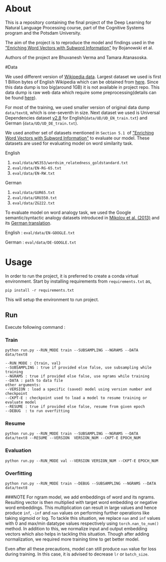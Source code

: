 # About
This is a repository containing the final project of the Deep Learning for
Natural Language Processing course, part of the Cognitive Systems program and
the Potsdam University. 

The aim of the project is to reproduce the model and findings used in the
["Enriching Word Vectors with Subword Information"](https://arxiv.org/pdf/1607.04606.pdf) by Bojanowski et al. 

Authors of the project are Bhuvanesh Verma and Tamara Atanasoska.

#Data

We used different version of [Wikipedia data](https://dumps.wikimedia.org/). Largest dataset we used
is first 1 Billion bytes of English Wikipedia which can be obtained from [here](http://mattmahoney.net/dc/enwik9.zip). 
Since this data dump is too big(around 1GB) it is not available in project repo. This data dump is raw web data which require some
preprocessing(details can be found [here](https://fasttext.cc/docs/en/unsupervised-tutorial.html)).

For most of the training, we used smaller version of original data dump `data/text8`, which is one-seventh in size. Next dataset we
used is Universal Dependencies dataset [v2.8](https://lindat.mff.cuni.cz/repository/xmlui/handle/11234/1-3687)
for English(`data/UD/UD_EN_train.txt`) and German (`data/UD/UD_DE_train.txt`). 

We used another set of datasets mentioned in `Section 5.1 `of  ["Enriching Word Vectors with Subword Information"](https://arxiv.org/pdf/1607.04606.pdf)
to evaluate our model. These datasets are used for evaluating model on word similarity task.

English
1. `eval/data/WS353/wordsim_relatedness_goldstandard.txt`
2. `eval/data/EN-RG-65.txt`
3. `eval/data/EN-RW.txt`

German
1. `eval/data/GUR65.txt`
2. `eval/data/GRU350.txt`
3. `eval/data/ZG222.txt`

To evaluate model on word analogy task, we used the Google semantic/syntactic analogy datasets introduced in 
[Mikolov et al. (2013)](https://code.google.com/archive/p/word2vec/) and its [German translation](https://www.ims.uni-stuttgart.de/forschung/ressourcen/lexika/analogies/).

English : `eval/data/EN-GOOGLE.txt`

German : `eval/data/DE-GOOGLE.txt`


# Usage
In order to run the project, it is preferred to create a conda virtual environment. Start
by installing requirements from ``requirements.txt`` as,

``pip install -r requirements.txt``

This will setup the environment to run project.

## Run
Execute following command :

### Train
``python run.py --RUN_MODE train --SUBSAMPLING --NGRAMS --DATA data/text8``

    --RUN_MODE : {train, val}
    --SUBSAMPLING : true if provided else false, use subsampling while training
    --NGRAMS : true if provided else false, use ngrams while training
    --DATA : path to data file
    other arguments:
    --VERSION : load a specific (saved) model using version number and checkpoint
    --CKPT-E : checkpoint used to load a model to resume training or evaluate model
    --RESUME : true if provided else false, resume from given epoch
    --DEBUG  : to run overfitting

### Resume
``python run.py --RUN_MODE train --SUBSAMPLING --NGRAMS --DATA data/text8 --RESUME --VERSION 
VERSION_NUM --CKPT-E EPOCH_NUM``

### Evaluation
``python run.py --RUN_MODE val --VERSION VERSION_NUM --CKPT-E EPOCH_NUM``

### Overfitting
``python run.py --RUN_MODE train --DEBUG --SUBSAMPLING --NGRAMS --DATA data/text8``

###NOTE
For ngram model, we add embeddings of word and its ngrams. Resulting vector is then multiplied with
target word embedding or negative word embeddings. This multiplication can result in large 
values and hence produce `inf`, `-inf` and `nan` values on performing further operations like 
taking sigmoid or log. To tackle this situation, we replace `nan` and `inf` values with 0 and 
max/min datatype values respectively using `torch.nan_to_num()` method. In addition to this, we normalize
input and output embedding vectors which also helps in tackling this situation. Though after 
adding normalization, we required more training time to get better model.

Even after all these precautions, model can still produce `nan` value for loss during training. In this case, it is
advised to decrease `lr` or `batch_size`.



